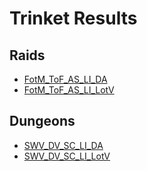# Trinket Results

## Raids
- [FotM_ToF_AS_LI_DA](Results_DA.md)
- [FotM_ToF_AS_LI_LotV](Results_LotV.md)

## Dungeons
- [SWV_DV_SC_LI_DA](Results_Dungeons_DA.md)
- [SWV_DV_SC_LI_LotV](Results_Dungeons_LotV.md)
